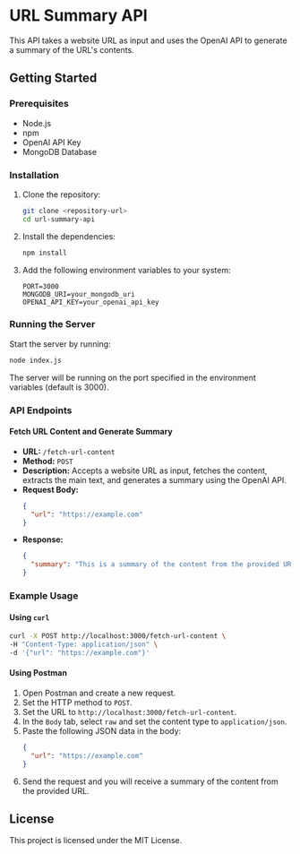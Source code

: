 # URL Summary API

This API takes a website URL as input and uses the OpenAI API to generate a summary of the URL's contents.

## Getting Started

### Prerequisites

- Node.js
- npm
- OpenAI API Key
- MongoDB Database

### Installation

1. Clone the repository:
   ```bash
   git clone <repository-url>
   cd url-summary-api
   ```

2. Install the dependencies:
   ```bash
   npm install
   ```

3. Add the following environment variables to your system:
   ```plaintext
   PORT=3000
   MONGODB_URI=your_mongodb_uri
   OPENAI_API_KEY=your_openai_api_key
   ```

### Running the Server

Start the server by running:
```bash
node index.js
```

The server will be running on the port specified in the environment variables (default is 3000).

### API Endpoints

#### Fetch URL Content and Generate Summary

- **URL:** `/fetch-url-content`
- **Method:** `POST`
- **Description:** Accepts a website URL as input, fetches the content, extracts the main text, and generates a summary using the OpenAI API.
- **Request Body:**
  ```json
  {
    "url": "https://example.com"
  }
  ```
- **Response:**
  ```json
  {
    "summary": "This is a summary of the content from the provided URL."
  }
  ```

### Example Usage

#### Using `curl`

```bash
curl -X POST http://localhost:3000/fetch-url-content \
-H "Content-Type: application/json" \
-d '{"url": "https://example.com"}'
```

#### Using Postman

1. Open Postman and create a new request.
2. Set the HTTP method to `POST`.
3. Set the URL to `http://localhost:3000/fetch-url-content`.
4. In the `Body` tab, select `raw` and set the content type to `application/json`.
5. Paste the following JSON data in the body:
   ```json
   {
     "url": "https://example.com"
   }
   ```
6. Send the request and you will receive a summary of the content from the provided URL.

## License

This project is licensed under the MIT License.
